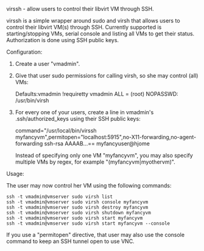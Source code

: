 virssh - allow users to control their libvirt VM through SSH.

virssh is a simple wrapper around sudo and virsh that allows users to control
their libvirt VM(s) through SSH. Currently supported is starting/stopping VMs,
serial console and listing all VMs to get their status. Authorization is done
using SSH public keys.

Configuration:

1. Create a user "vmadmin".

2. Give that user sudo permissions for calling virsh, so she may control (all)
   VMs:

    Defaults:vmadmin !requiretty
    vmadmin ALL = (root) NOPASSWD: /usr/bin/virsh

3. For every one of your users, create a line in vmadmin's .ssh/authorized_keys
   using their SSH public keys:

   command="/usr/local/bin/virssh myfancyvm",permitopen="localhost:5915",no-X11-forwarding,no-agent-forwarding ssh-rsa AAAAB...== myfancyuser@hjome

   Instead of specifying only one VM "myfancyvm", you may also specify multiple
   VMs by regex, for example "(myfancyvm|myothervm)".

Usage:

  The user may now control her VM using the following commands:

    ssh -t vmadmin@vmserver sudo virsh list
    ssh -t vmadmin@vmserver sudo virsh console myfancyvm
    ssh -t vmadmin@vmserver sudo virsh destroy myfancyvm
    ssh -t vmadmin@vmserver sudo virsh shutdown myfancyvm
    ssh -t vmadmin@vmserver sudo virsh start myfancyvm
    ssh -t vmadmin@vmserver sudo virsh start myfancyvm --console

  If you use a "permitopen" directive, that user may also use the console 
  command to keep an SSH tunnel open to use VNC.
